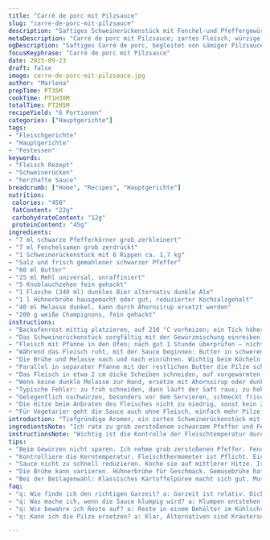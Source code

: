 ```yaml
---
title: "Carré de porc mit Pilzsauce"
slug: "carre-de-porc-mit-pilzsauce"
description: "Saftiges Schweinerückenstück mit Fenchel-und Pfeffergewürz, im Ofen gegart und serviert mit einer sämigen Pilzsauce aus Champignons, Knoblauch, dunkler Biernote und einem Hauch Melasse. Das Gericht kombiniert harmonisch kräftige Aromen und erfordert präzises Temperaturmanagement für optimale Zartheit. Dazu geröstete Karotten und cremiges Kartoffelpüree. Die Sauce ist nicht nur Bindung sondern Geschmacksträger, mit Röstaromen und würziger Tiefe. Perfekt für 6 Personen, wenig allergen, keine Nüsse, laktosefrei und eifrei."
metaDescription: "Carré de porc mit Pilzsauce; zartes Fleisch, würzige Sauce, perfekte Kombination für festliche Anlässe."
ogDescription: "Saftiges Carré de porc, begleitet von sämiger Pilzsauce. Ideal für besondere Anlässe und leckere Familienessen."
focusKeyphrase: "Carré de porc mit Pilzsauce"
date: 2025-09-23
draft: false
image: carre-de-porc-mit-pilzsauce.jpg
author: "Marlena"
prepTime: PT35M
cookTime: PT1H30M
totalTime: PT2H5M
recipeYield: "6 Portionen"
categories: ["Hauptgerichte"]
tags:
- "Fleischgerichte"
- "Hauptgerichte"
- "Festessen"
keywords:
- "Fleisch Rezept"
- "Schweinerücken"
- "herzhafte Sauce"
breadcrumb: ["Home", "Recipes", "Hauptgerichte"]
nutrition: 
 calories: "450"
 fatContent: "22g"
 carbohydrateContent: "12g"
 proteinContent: "45g"
ingredients:
- "7 ml schwarze Pfefferkörner grob zerkleinert"
- "7 ml Fenchelsamen grob zerdrückt"
- "1 Schweinerückenstück mit 6 Rippen ca. 1,7 kg"
- "Salz und frisch gemahlener schwarzer Pfeffer"
- "60 ml Butter"
- "25 ml Mehl universal, unraffiniert"
- "5 Knoblauchzehen fein gehackt"
- "1 Flasche (340 ml) dunkles Bier alternativ dunkle Ale"
- "1 l Hühnerbrühe hausgemacht oder gut, reduzierter Kochsalzgehalt"
- "40 ml Melasse dunkel, kann durch Ahornsirup ersetzt werden"
- "200 g weiße Champignons, fein gehackt"
instructions:
- "Backofenrost mittig platzieren, auf 210 °C vorheizen; ein Tick höher als üblich, für bessere Kruste. Nebenbei Pfeffer und Fenchel zusammen in großem Teller mischen, aromatisch und frisch gemörsert das Herzstück."
- "Das Schweinerückenstück sorgfältig mit der Gewürzmischung einreiben, üppig salzen. Nicht sparen bei Gewürzen, so entsteht die Kruste, die verrät, wann es fertig ist. Öl in großer ofenfester Pfanne erhitzen, stark genug, um zu brutzeln, dann das Fleisch kräftig anbraten – alle Seiten schön braun, das gibt Aroma, Röstaromen, den Umami-Booster."
- "Fleisch mit Pfanne in den Ofen; nach gut 1 Stunde überprüfen – nicht nach Zeit gehen, sondern mit einem Fleischthermometer in der dicksten Stelle messen. Zwischen 55 und 58 °C ist noch rosa und saftig, nicht trocken. Bei 63 °C ist es gerade durch. Wichtig: Nach dem Herausnehmen 10 Minuten ruhen lassen, damit die Säfte sich verteilen und Temperatur leicht ansteigt."
- "Während das Fleisch ruht, mit der Sauce beginnen: Butter in schwerem Topf schmelzen, die Hälfte reicht. Das Mehl dazugeben, mit Knoblauch deutlich anrösten, goldgelb, das ist der Geschmacksträger, niemals zu dunkel werden lassen, sonst schmeckt es verbrannt. Dann Bier langsam einrühren, zum Kochen bringen, blubbert sofort und duftet tief."
- "Die Brühe und Melasse nach und nach einrühren. Wichtig beim Köcheln: langsam reduzieren, dickt ein, fast rahmig. Auf halber Hitze gut 15 bis 18 Minuten köcheln lassen, manchmal schon früher dick. Immer wieder rühren, damit keine Haut entsteht oder Anbrennen im Topfboden."
- "Parallel in separater Pfanne mit der restlichen Butter die Pilze scharf anbraten. Achtung, zuviel auf einmal matscht, in kleinen Portionen arbeiten, bis sie leicht goldbraun sind und keine Flüssigkeit mehr abgeben. Mit Salz, Pfeffer abschmecken, intensiv. Danach die Pilze in die Sauce geben, nochmals kurz aufwärmen."
- "Das Fleisch in etwa 2 cm dicke Scheiben schneiden, auf vorgewärmten Teller legen, die Sauce großzügig darüber geben. Dazu passen einfache geröstete Karotten mit Thymian und cremiges Kartoffelpüree, gerne mit etwas Muskat verfeinert."
- "Wenn keine dunkle Melasse zur Hand, ersetze mit Ahornsirup oder dunklem Honig, gibt Süße und Tiefe. Bei Pilzen alternativ Kräuterseitlinge verwenden, intensiver im Geschmack. Hühnerbrühe empfohlen wegen Ausgewogenheit, Gemüsebrühe geht, aber schmeckt anders."
- "Typische Fehler: zu früh schneiden, dann läuft der Saft raus; zu hohe Hitze im Ofen führt zum Austrocknen; Sauce zu stark verdicken ohne Flüssigkeit, dann Klümpchen. Rühren und Augen aufmerksam auf Farbe und Konsistenz."
- "Gelegentlich nachwürzen, besonders vor dem Servieren, schmeckt frisch, nicht alles passt beim ersten Mal. Ich habe manchmal Fenchelöl hinzugefügt, gab einen frischen Twist, ging gut mit Pilzsauce."
- "Die Hitze beim Anbraten des Fleisches nicht zu niedrig, sonst kein Zischeln, keine Kruste. Zwischendurch wenden und sofort backofenfeste Pfanne verwenden, erspart haltloses Zeitverlieren."
- "Für Vegetarier geht die Sauce auch ohne Fleisch, einfach mehr Pilze und eine Handvoll getrocknete Steinpilze zum Einweichwasser geben, bringt Würze."
introduction: "Tiefgründige Aromen, ein zartes Schweinerückenstück mit Fenchel und Pfeffer – hier geht es nicht nur um Zeit, sondern ums Gespür für Hitze. Die Pilzsauce mit dunklem Bier und Melasse gibt Würze, Süße, eine dunkle Note. Ich habe oft probiert, mit verschiedenen Bierarten, Malz- oder Ahornsirup das Zusammenspiel zu variieren. Die Kunst liegt in der Sauce und im Garen: nicht zu heiß, nicht zu lang, ein heißer Ofen für Kruste, langsames Messen der Kerntemperatur. Richtig Ruhe gönnen, dann schmeckt das Fleisch saftig, die Sauce anfassbar sämig, nicht klebrig oder wässrig."
ingredientsNote: "Ich rate zu grob zerstoßenem schwarzem Pfeffer und Fenchel – zu fein zermahlen verfliegt das Aroma zu schnell. Fenchelsamen frisch gemörsert entfalten Anisnoten, die Schweinefleisch komplett verändern. Die Farbe des Bieres beeinflusst die Saucenfarbe und Bitterkeit; hier habe ich ein dunkles Ale empfohlen, nicht zu herb, aber vollmundig. Mehl besser unraffiniert, gibt bessere Bindung und etwas mehr Geschmack. Für die Melasse kann man dunklen Zuckerrübensirup nehmen, aber Achtung, schmeckt intensiver. Butter sober dosieren, sie ist Geschmacksträger und Texturgeber."
instructionsNote: "Wichtig ist die Kontrolle der Fleischtemperatur durch ein Fleischthermometer für genaues Garen. Anbraten der Gewürze nicht überhitzen, sonst bitter. Die Reduktion der Sauce bitte langsam und bei mittlerer Hitze, ständiges Rühren vermeidet Klümpchen und Anbrennen. Pilze erst kurz vor dem Servieren in die Sauce geben, sonst verlieren sie Textur. Das Ruhen des Fleisches ist kein Luxus, sondern essenziell für die Saftigkeit. Servieren auf vorgewärmten Tellern, dann bleiben Aromen länger erhalten."
tips:
- "Beim Gewürzen nicht sparen. Ich nehme grob zerstoßenen Pfeffer. Fenchelsamen sind intensiv, frisch gemörsert entfalten sie Aromen. Hitze beim Anbraten hoch genug, damit es zischt. Ein gutes Anbraten bringt Röstaromen."
- "Kontrolliere die Kerntemperatur. Fleischthermometer ist Pflicht. Ein paar Grad verändern alles. Nach 65 °C wird es trocken. Also 58 °C anstreben für ein saftiges Stück; dann ruhen lassen, damit es zart bleibt."
- "Sauce nicht zu schnell reduzieren. Koche sie auf mittlerer Hitze. Ist sie zu dick, mit Brühe oder Bier korrigieren. Pilze erst kurz vor dem Servieren hinzufügen. Dann bleibt die Textur erhalten und die Farbe frisch."
- "Die Brühe kann variieren. Hühnerbrühe für Geschmack. Gemüsebrühe hat andere Eigenschaften. Wenn keine Melasse da ist, gehe auf Ahornsirup oder braunen Zucker. Doch die Süße muss balanciert werden."
- "Bei der Beilagenwahl: Klassisches Kartoffelpüree macht sich gut. Muskatnuss für einen frischen Kick. Geröstete Karotten in Thymian geben Farbe und Geschmack. Unbedingt gleichmäßig schneiden, dann garen sie gleichmäßig."
faq:
- "q: Wie finde ich den richtigen Garzeit? a: Garzeit ist relativ. Dicke des Fleisches entscheidet. wirklich einfach. Am besten Fleischthermometer verwenden."
- "q: Was mache ich, wenn die Sauce klumpig wird? a: Klumpen entstehen durch hohe Hitze. Rühren ist wichtig, langsame Hitze"
- "q: Wie bewahre ich Reste auf? a: Reste in einem Behälter im Kühlschrank lagern. Bis zu drei Tage haltbar. Wieder erwärmen, nicht zu heiß."
- "q: Kann ich die Pilze ersetzen? a: Klar, Alternativen sind Kräuterseitlinge oder getrocknete Steinpilze. Dann die getrockneten in Wasser einweichen. Die Aromen kommen gut durch."

---
```

